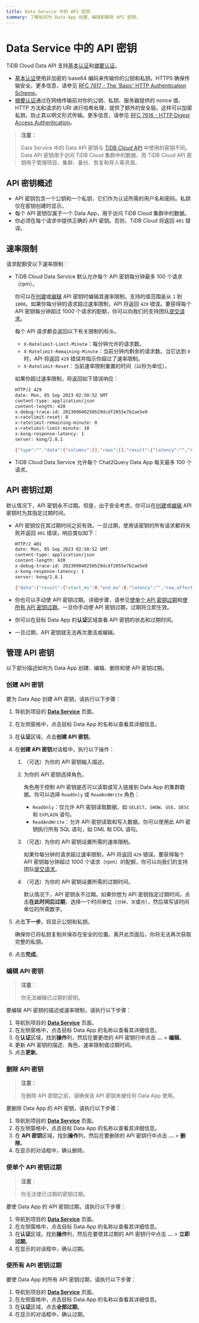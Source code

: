 ```yaml
---
title: Data Service 中的 API 密钥
summary: 了解如何为 Data App 创建、编辑和删除 API 密钥。
---
```


# Data Service 中的 API 密钥

TiDB Cloud Data API 支持[基本认证](https://en.wikipedia.org/wiki/Basic_access_authentication)和[摘要认证](https://en.wikipedia.org/wiki/Digest_access_authentication)。

- [基本认证](https://en.wikipedia.org/wiki/Basic_access_authentication)使用非加密的 base64 编码来传输你的公钥和私钥。HTTPS 确保传输安全。更多信息，请参见 [RFC 7617 - The 'Basic' HTTP Authentication Scheme](https://datatracker.ietf.org/doc/html/rfc7617)。
- [摘要认证](https://en.wikipedia.org/wiki/Digest_access_authentication)通过在网络传输前对你的公钥、私钥、服务器提供的 nonce 值、HTTP 方法和请求的 URI 进行哈希处理，提供了额外的安全层。这样可以加密私钥，防止其以明文形式传输。更多信息，请参见 [RFC 7616 - HTTP Digest Access Authentication](https://datatracker.ietf.org/doc/html/rfc7616)。

> **注意：**
>
> Data Service 中的 Data API 密钥与 [TiDB Cloud API](https://docs.pingcap.com/tidbcloud/api/v1beta#section/Authentication) 中使用的密钥不同。Data API 密钥用于访问 TiDB Cloud 集群中的数据，而 TiDB Cloud API 密钥用于管理项目、集群、备份、恢复和导入等资源。

## API 密钥概述

- API 密钥包含一个公钥和一个私钥，它们作为认证所需的用户名和密码。私钥仅在密钥创建时显示。
- 每个 API 密钥仅属于一个 Data App，用于访问 TiDB Cloud 集群中的数据。
- 你必须在每个请求中提供正确的 API 密钥。否则，TiDB Cloud 将返回 `401` 错误。

## 速率限制

请求配额受以下速率限制：

- TiDB Cloud Data Service 默认允许每个 API 密钥每分钟最多 100 个请求（rpm）。

    你可以在[创建](#创建-api-密钥)或[编辑](#编辑-api-密钥) API 密钥时编辑其速率限制。支持的值范围是从 `1` 到 `1000`。如果你每分钟的请求超过速率限制，API 将返回 `429` 错误。要获得每个 API 密钥每分钟超过 1000 个请求的配额，你可以向我们的支持团队[提交请求](https://tidb.support.pingcap.com/)。

    每个 API 请求都会返回以下有关限制的标头。

    - `X-Ratelimit-Limit-Minute`：每分钟允许的请求数。
    - `X-Ratelimit-Remaining-Minute`：当前分钟内剩余的请求数。当它达到 `0` 时，API 将返回 `429` 错误并指示你超过了速率限制。
    - `X-Ratelimit-Reset`：当前速率限制重置的时间（以秒为单位）。

  如果你超过速率限制，将返回如下错误响应：

    ```bash
    HTTP/2 429
    date: Mon, 05 Sep 2023 02:50:52 GMT
    content-type: application/json
    content-length: 420
    x-debug-trace-id: 202309040250529dcdf2055e7b2ae5e9
    x-ratelimit-reset: 8
    x-ratelimit-remaining-minute: 0
    x-ratelimit-limit-minute: 10
    x-kong-response-latency: 1
    server: kong/2.8.1

    {"type":"","data":{"columns":[],"rows":[],"result":{"latency":"","row_affect":0,"code":49900007,"row_count":0,"end_ms":0,"limit":0,"message":"API key rate limit exceeded. The limit can be increased up to 1000 requests per minute per API key in TiDB Cloud console. For an increase in quota beyond 1000 rpm, please contact us: https://tidb.support.pingcap.com/","start_ms":0}}}
    ```

- TiDB Cloud Data Service 允许每个 Chat2Query Data App 每天最多 100 个请求。

## API 密钥过期

默认情况下，API 密钥永不过期。但是，出于安全考虑，你可以在[创建](#创建-api-密钥)或[编辑](#编辑-api-密钥) API 密钥时为其指定过期时间。

- API 密钥仅在其过期时间之前有效。一旦过期，使用该密钥的所有请求都将失败并返回 `401` 错误，响应类似如下：

    ```bash
    HTTP/2 401
    date: Mon, 05 Sep 2023 02:50:52 GMT
    content-type: application/json
    content-length: 420
    x-debug-trace-id: 202309040250529dcdf2055e7b2ae5e9
    x-kong-response-latency: 1
    server: kong/2.8.1

    {"data":{"result":{"start_ms":0,"end_ms":0,"latency":"","row_affect":0,"limit":0,"code":49900002,"message":"API Key is no longer valid","row_count":0},"columns":[],"rows":[]},"type":""}
    ```

- 你也可以手动使 API 密钥过期。详细步骤，请参见[使单个 API 密钥过期](#使单个-api-密钥过期)和[使所有 API 密钥过期](#使所有-api-密钥过期)。一旦你手动使 API 密钥过期，过期将立即生效。

- 你可以在目标 Data App 的**认证**区域查看 API 密钥的状态和过期时间。

- 一旦过期，API 密钥就无法再次激活或编辑。

## 管理 API 密钥

以下部分描述如何为 Data App 创建、编辑、删除和使 API 密钥过期。

### 创建 API 密钥

要为 Data App 创建 API 密钥，请执行以下步骤：

1. 导航到项目的 [**Data Service**](https://tidbcloud.com/project/data-service) 页面。
2. 在左侧窗格中，点击目标 Data App 的名称以查看其详细信息。
3. 在**认证**区域，点击**创建 API 密钥**。
4. 在**创建 API 密钥**对话框中，执行以下操作：

    1. （可选）为你的 API 密钥输入描述。
    2. 为你的 API 密钥选择角色。

        角色用于控制 API 密钥是否可以读取或写入链接到 Data App 的集群数据。你可以选择 `ReadOnly` 或 `ReadAndWrite` 角色：

        - `ReadOnly`：仅允许 API 密钥读取数据，如 `SELECT`、`SHOW`、`USE`、`DESC` 和 `EXPLAIN` 语句。
        - `ReadAndWrite`：允许 API 密钥读取和写入数据。你可以使用此 API 密钥执行所有 SQL 语句，如 DML 和 DDL 语句。

    3. （可选）为你的 API 密钥设置所需的速率限制。

       如果你每分钟的请求超过速率限制，API 将返回 `429` 错误。要获得每个 API 密钥每分钟超过 1000 个请求（rpm）的配额，你可以向我们的支持团队[提交请求](https://tidb.support.pingcap.com/)。

    4. （可选）为你的 API 密钥设置所需的过期时间。

        默认情况下，API 密钥永不过期。如果你想为 API 密钥指定过期时间，点击**在此时间后过期**，选择一个时间单位（`分钟`、`天`或`月`），然后填写该时间单位的所需数字。

5. 点击**下一步**。将显示公钥和私钥。

    确保你已将私钥复制并保存在安全的位置。离开此页面后，你将无法再次获取完整的私钥。

6. 点击**完成**。

### 编辑 API 密钥

> **注意**：
>
> 你无法编辑已过期的密钥。

要编辑 API 密钥的描述或速率限制，请执行以下步骤：

1. 导航到项目的 [**Data Service**](https://tidbcloud.com/project/data-service) 页面。
2. 在左侧窗格中，点击目标 Data App 的名称以查看其详细信息。
3. 在**认证**区域，找到**操作**列，然后在要更改的 API 密钥行中点击 **...** > **编辑**。
4. 更新 API 密钥的描述、角色、速率限制或过期时间。
5. 点击**更新**。

### 删除 API 密钥

> **注意：**
>
> 在删除 API 密钥之前，请确保该 API 密钥未被任何 Data App 使用。

要删除 Data App 的 API 密钥，请执行以下步骤：

1. 导航到项目的 [**Data Service**](https://tidbcloud.com/project/data-service) 页面。
2. 在左侧窗格中，点击目标 Data App 的名称以查看其详细信息。
3. 在 **API 密钥**区域，找到**操作**列，然后在要删除的 API 密钥行中点击 **...** > **删除**。
4. 在显示的对话框中，确认删除。

### 使单个 API 密钥过期

> **注意**：
>
> 你无法使已过期的密钥过期。

要使 Data App 的 API 密钥过期，请执行以下步骤：

1. 导航到项目的 [**Data Service**](https://tidbcloud.com/project/data-service) 页面。
2. 在左侧窗格中，点击目标 Data App 的名称以查看其详细信息。
3. 在**认证**区域，找到**操作**列，然后在要使其过期的 API 密钥行中点击 **...** > **立即过期**。
4. 在显示的对话框中，确认过期。

### 使所有 API 密钥过期

要使 Data App 的所有 API 密钥过期，请执行以下步骤：

1. 导航到项目的 [**Data Service**](https://tidbcloud.com/project/data-service) 页面。
2. 在左侧窗格中，点击目标 Data App 的名称以查看其详细信息。
3. 在**认证**区域，点击**全部过期**。
4. 在显示的对话框中，确认过期。
